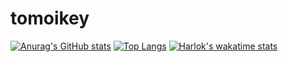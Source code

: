 # tomoikey
[![Anurag's GitHub stats](https://github-readme-stats.vercel.app/api?username=tomoikey&count_private=true&show_icons=true)](https://github.com/tomoikey)
[![Top Langs](https://github-readme-stats.vercel.app/api/top-langs/?username=tomoikey&langs_count=8)](https://github.com/tomoikey)
[![Harlok's wakatime stats](https://github-readme-stats.vercel.app/api/wakatime?username=tomoikey)](https://github.com/tomoikey)
